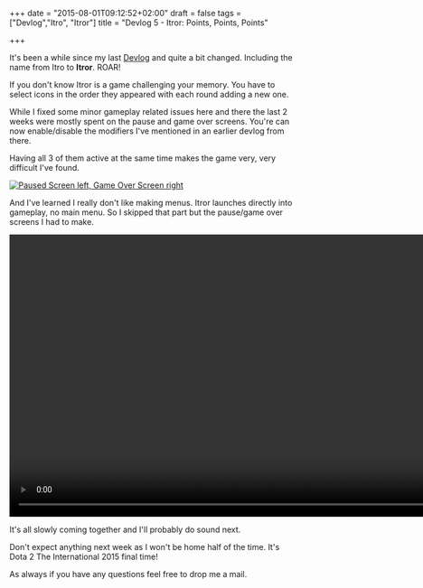 +++
date = "2015-08-01T09:12:52+02:00"
draft = false
tags = ["Devlog","Itro", "Itror"]
title = "Devlog 5 - Itror: Points, Points, Points"

+++

It's been a while since my last [Devlog](https://www.markusbodner.com/2015/07/18/devlog-4---itro-distractions/) and quite a bit changed. Including the name from Itro to **Itror**. ROAR!

If you don't know Itror is a game challenging your memory. You have to select icons in the order they appeared with each round adding a new one.

While I fixed some minor gameplay related issues here and there the last 2 weeks were mostly spent on the pause and game over screens. You're can now enable/disable the modifiers I've mentioned in an earlier devlog from there.

Having all 3 of them active at the same time makes the game very, very difficult I've found.

[![Paused Screen left, Game Over Screen right](/media/images/devlog-paused-gameover.png)](/media/images/devlog-paused-gameover.png)

And I've learned I really don't like making menus. Itror launches directly into gameplay, no main menu. So I skipped that part but the pause/game over screens I had to make.

<video src="/media/videos/devlog5-awardPoints.mp4" autoplay loop height="500">
  Your browser does not support the <code>video</code> element. <a href="/media/videos/devlog5-awardPoints.mp4">Download it instead</a>.
</video>

It's all slowly coming together and I'll probably do sound next.

Don't expect anything next week as I won't be home half of the time. It's Dota 2 The International 2015 final time!

As always if you have any questions feel free to drop me a mail.
